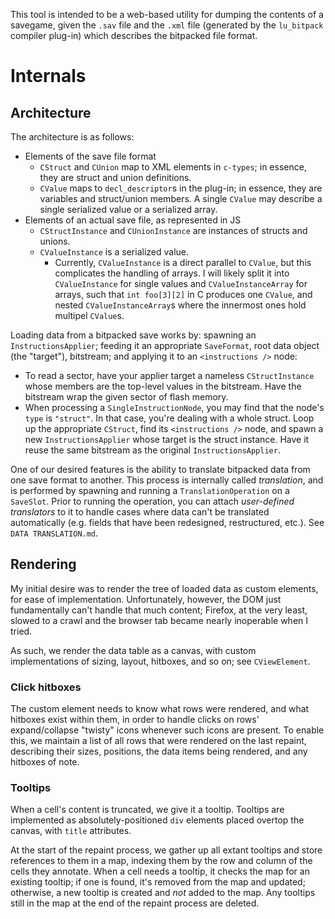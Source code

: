 
This tool is intended to be a web-based utility for dumping the contents of a savegame, given the `.sav` file and the `.xml` file (generated by the `lu_bitpack` compiler plug-in) which describes the bitpacked file format.

# Internals

## Architecture

The architecture is as follows:

* Elements of the save file format
  * `CStruct` and `CUnion` map to XML elements in `c-types`; in essence, they are struct and union definitions.
  * `CValue` maps to `decl_descriptor`s in the plug-in; in essence, they are variables and struct/union members. A single `CValue` may describe a single serialized value or a serialized array.
* Elements of an actual save file, as represented in JS
  * `CStructInstance` and `CUnionInstance` are instances of structs and unions.
  * `CValueInstance` is a serialized value.
    * Currently, `CValueInstance` is a direct parallel to `CValue`, but this complicates the handling of arrays. I will likely split it into `CValueInstance` for single values and `CValueInstanceArray` for arrays, such that `int foo[3][2]` in C produces one `CValue`, and nested `CValueInstanceArray`s where the innermost ones hold multipel `CValue`s.

Loading data from a bitpacked save works by: spawning an `InstructionsApplier`; feeding it an appropriate `SaveFormat`, root data object (the "target"), bitstream; and applying it to an `<instructions />` node:

* To read a sector, have your applier target a nameless `CStructInstance` whose members are the top-level values in the bitstream. Have the bitstream wrap the given sector of flash memory.
* When processing a `SingleInstructionNode`, you may find that the node's `type` is `"struct"`. In that case, you're dealing with a whole struct. Loop up the appropriate `CStruct`, find its `<instructions />` node, and spawn a new `InstructionsApplier` whose target is the struct instance. Have it reuse the same bitstream as the original `InstructionsApplier`.

One of our desired features is the ability to translate bitpacked data from one save format to another. This process is internally called *translation*, and is performed by spawning and running a `TranslationOperation` on a `SaveSlot`. Prior to running the operation, you can attach *user-defined translators* to it to handle cases where data can't be translated automatically (e.g. fields that have been redesigned, restructured, etc.). See `DATA TRANSLATION.md`.


## Rendering

My initial desire was to render the tree of loaded data as custom elements, for ease of implementation. Unfortunately, however, the DOM just fundamentally can't handle that much content; Firefox, at the very least, slowed to a crawl and the browser tab became nearly inoperable when I tried.

As such, we render the data table as a canvas, with custom implementations of sizing, layout, hitboxes, and so on; see `CViewElement`.


### Click hitboxes

The custom element needs to know what rows were rendered, and what hitboxes exist within them, in order to handle clicks on rows' expand/collapse "twisty" icons whenever such icons are present. To enable this, we maintain a list of all rows that were rendered on the last repaint, describing their sizes, positions, the data items being rendered, and any hitboxes of note.


### Tooltips

When a cell's content is truncated, we give it a tooltip. Tooltips are implemented as absolutely-positioned `div` elements placed overtop the canvas, with `title` attributes.

At the start of the repaint process, we gather up all extant tooltips and store references to them in a map, indexing them by the row and column of the cells they annotate. When a cell needs a tooltip, it checks the map for an existing tooltip; if one is found, it's removed from the map and updated; otherwise, a new tooltip is created and *not* added to the map. Any tooltips still in the map at the end of the repaint process are deleted.